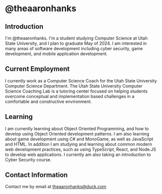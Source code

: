 <!--
**theaaronhanks/theaaronhanks** is a ✨ _special_ ✨ repository because its `README.md` (this file) appears on your GitHub profile.

Here are some ideas to get you started:

- 🔭 I’m currently working on ...
- 🌱 I’m currently learning ...
- 👯 I’m looking to collaborate on ...
- 🤔 I’m looking for help with ...
- 💬 Ask me about ...
- 📫 How to reach me: ...
- 😄 Pronouns: ...
- ⚡ Fun fact: ...
-->

# @theaaronhanks

## Introduction

I'm @theaaronhanks. I'm a student studying Computer Science at Utah State University, and I plan to graduate May of 2024. I am interested in many areas of software development including cyber security, game development, and mobile application development.

## Current Employment

I currently work as a Computer Science Coach for the Utah State University Computer Science Department. The Utah State University Computer Science Coaching Lab is a tutoring center focused on helping students overcome conceptual and implementation based challenges in a comfortable and constructive environment.

## Learning

I am currently learning about Object Oriented Programming, and how to develop using Object Oriented development patterns. I am also learning about game development using C# and MonoGame, as well as JavaScript and HTML. In addition I am studying and learning about common modern web development practices, such as using TypeScript, React, and Node.JS to develop web applications. I currently am also taking an introduction to Cyber Security course. 

## Contact Information

Contact me by email at [theaaronhanks@duck.com](mailto:theaaronhanks@duck.com)
